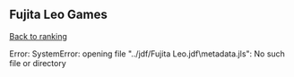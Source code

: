 ## Fujita Leo Games

[Back to ranking](../../index.md)




Error: SystemError: opening file "../jdf/Fujita Leo.jdf\\metadata.jls": No such file or directory




